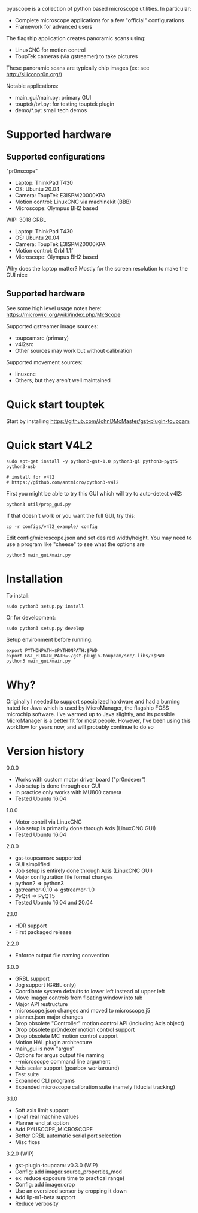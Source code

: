 pyuscope is a collection of python based microscope utilities. In particular:
* Complete microscope applications for a few "official" configurations
* Framework for advanced users

The flagship application creates panoramic scans using:
* LinuxCNC for motion control
* ToupTek cameras (via gstreamer) to take pictures

These panoramic scans are typically chip images (ex: see http://siliconpr0n.org/)

Notable applications:
  * main_gui/main.py: primary GUI
  * touptek/tvl.py: for testing touptek plugin
  * demo/*.py: small tech demos

# Supported hardware

## Supported configurations

"pr0nscope"
* Laptop: ThinkPad T430
* OS: Ubuntu 20.04
* Camera: ToupTek E3ISPM20000KPA
* Motion control: LinuxCNC via machinekit (BBB)
* Microscope: Olympus BH2 based

WIP: 3018 GRBL
* Laptop: ThinkPad T430
* OS: Ubuntu 20.04
* Camera: ToupTek E3ISPM20000KPA
* Motion control: Grbl 1.1f
* Microscope: Olympus BH2 based

Why does the laptop matter?
Mostly for the screen resolution to make the GUI nice

## Supported hardware

See some high level usage notes here: https://microwiki.org/wiki/index.php/McScope

Supported gstreamer image sources:
  * toupcamsrc (primary)
  * v4l2src
  * Other sources may work but without calibration

Supported movement sources:
  * linuxcnc
  * Others, but they aren't well maintained

# Quick start touptek

Start by installing https://github.com/JohnDMcMaster/gst-plugin-toupcam


# Quick start V4L2

```
sudo apt-get install -y python3-gst-1.0 python3-gi python3-pyqt5 python3-usb

# install for v4l2
# https://github.com/antmicro/python3-v4l2
```

First you might be able to try this GUI which will try to auto-detect v4l2:

```
python3 util/prop_gui.py
```

If that doesn't work or you want the full GUI, try this:

```
cp -r configs/v4l2_example/ config
```

Edit config/microscope.json and set desired width/height.
You may need to use a program like "cheese" to see what the options are

```
python3 main_gui/main.py
```

# Installation

To install:

```
sudo python3 setup.py install
```

Or for development:

```
sudo python3 setup.py develop
```

Setup environment before running:

```
export PYTHONPATH=$PYTHONPATH:$PWD
export GST_PLUGIN_PATH=~/gst-plugin-toupcam/src/.libs/:$PWD
python3 main_gui/main.py
```

# Why?

Originally I needed to support specialized hardware and had a burning hated for Java
which is used by MicroManager, the flagship FOSS microchip software.
I've warmed up to Java slightly, and its possible MicroManager is a better fit for most people.
However, I've been using this workflow for years now, and will probably continue to do so

# Version history

0.0.0
 * Works with custom motor driver board ("pr0ndexer")
 * Job setup is done through our GUI
 * In practice only works with MU800 camera
 * Tested Ubuntu 16.04

1.0.0
 * Motor contril via LinuxCNC
 * Job setup is primarily done through Axis (LinuxCNC GUI)
 * Tested Ubuntu 16.04

2.0.0
 * gst-toupcamsrc supported
 * GUI simplified
 * Job setup is entirely done through Axis (LinuxCNC GUI)
 * Major configuration file format changes
 * python2 => python3
 * gstreamer-0.10 => gstreamer-1.0
 * PyQt4 => PyQT5
 * Tested Ubuntu 16.04 and 20.04

2.1.0
 * HDR support
 * First packaged release

2.2.0
 * Enforce output file naming convention
 
3.0.0
 * GRBL support
 * Jog support (GRBL only)
 * Coordiante system defaults to lower left instead of upper left
 * Move imager controls from floating window into tab
 * Major API restructure
 * microscope.json changes and moved to microscope.j5
 * planner.json major changes
 * Drop obsolete "Controller" motion control API (including Axis object)
 * Drop obsolete pr0ndexer motion control support
 * Drop obsolete MC motion control support
 * Motion HAL plugin architecture
 * main_gui is now "argus"
 * Options for argus output file naming
 * --microscope command line argument
 * Axis scalar support (gearbox workaround)
 * Test suite
 * Expanded CLI programs
 * Expanded microscope calibration suite (namely fiducial tracking)

3.1.0
 * Soft axis limit support
 * lip-a1 real machine values
 * Planner end_at option
 * Add PYUSCOPE_MICROSCOPE
 * Better GRBL automatic serial port selection
 * Misc fixes

3.2.0 (WIP)
  * gst-plugin-toupcam: v0.3.0 (WIP)
  * Config: add imager.source_properties_mod
   * ex: reduce exposure time to practical range)
  * Config: add imager.crop
   * Use an oversized sensor by cropping it down
  * Add lip-m1-beta support
  * Reduce verbosity
